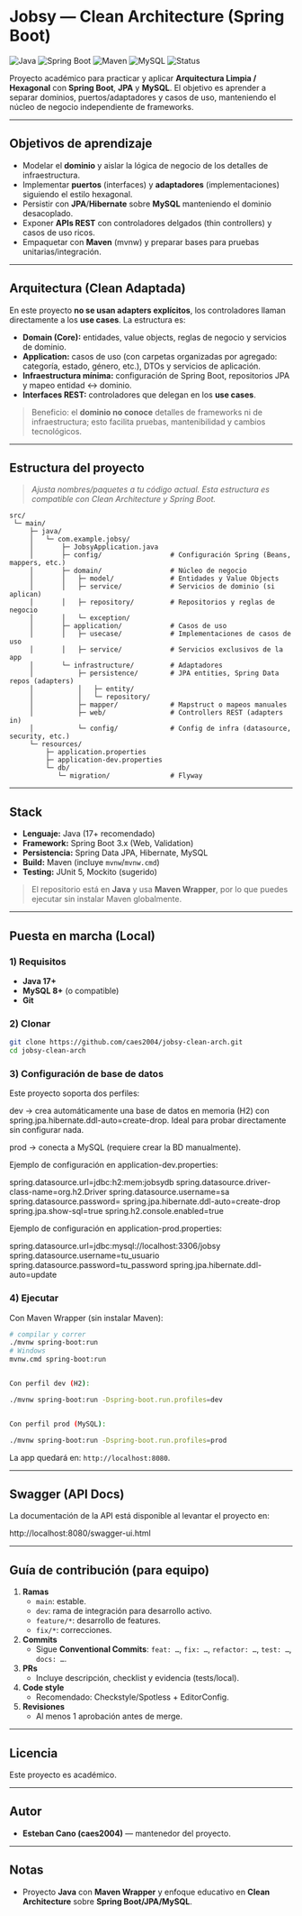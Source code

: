 # Jobsy — Clean Architecture (Spring Boot)

![Java](https://img.shields.io/badge/Java-17+-blue)
![Spring Boot](https://img.shields.io/badge/Spring%20Boot-3.x-brightgreen)
![Maven](https://img.shields.io/badge/Build-Maven-yellow)
![MySQL](https://img.shields.io/badge/DB-MySQL-informational)
![Status](https://img.shields.io/badge/estado-en%20desarrollo-orange)

Proyecto académico para practicar y aplicar **Arquitectura Limpia / Hexagonal** con **Spring Boot**, **JPA** y **MySQL**. El objetivo es aprender a separar dominios, puertos/adaptadores y casos de uso, manteniendo el núcleo de negocio independiente de frameworks.

---

##  Objetivos de aprendizaje

- Modelar el **dominio** y aislar la lógica de negocio de los detalles de infraestructura.
- Implementar **puertos** (interfaces) y **adaptadores** (implementaciones) siguiendo el estilo hexagonal.
- Persistir con **JPA**/**Hibernate** sobre **MySQL** manteniendo el dominio desacoplado.
- Exponer **APIs REST** con controladores delgados (thin controllers) y casos de uso ricos.
- Empaquetar con **Maven** (mvnw) y preparar bases para pruebas unitarias/integración.

---

##  Arquitectura (Clean Adaptada)

En este proyecto **no se usan adapters explícitos**, los controladores llaman directamente a los **use cases**. La estructura es:

- **Domain (Core):** entidades, value objects, reglas de negocio y servicios de dominio.
- **Application:** casos de uso (con carpetas organizadas por agregado: categoría, estado, género, etc.), DTOs y servicios de aplicación.
- **Infraestructura mínima:** configuración de Spring Boot, repositorios JPA y mapeo entidad ↔ dominio.
- **Interfaces REST:** controladores que delegan en los **use cases**.

> Beneficio: el **dominio no conoce** detalles de frameworks ni de infraestructura; esto facilita pruebas, mantenibilidad y cambios tecnológicos.

---

##  Estructura del proyecto

> _Ajusta nombres/paquetes a tu código actual. Esta estructura es compatible con Clean Architecture y Spring Boot._

```
src/
 └─ main/
     ├─ java/
     │   └─ com.example.jobsy/
     │       ├─ JobsyApplication.java
     │       ├─ config/                 # Configuración Spring (Beans, mappers, etc.)
     │       ├─ domain/                 # Núcleo de negocio
     │       │   ├─ model/              # Entidades y Value Objects
     │       │   ├─ service/            # Servicios de dominio (si aplican)
     │       │   ├─ repository/         # Repositorios y reglas de negocio
     │       │   └─ exception/
     │       ├─ application/            # Casos de uso
     │       │   ├─ usecase/            # Implementaciones de casos de uso
     │       │   ├─ service/            # Servicios exclusivos de la app
     │       └─ infrastructure/         # Adaptadores
     │           ├─ persistence/        # JPA entities, Spring Data repos (adapters)
     │           │   ├─ entity/
     │           │   └─ repository/
     │           ├─ mapper/             # Mapstruct o mapeos manuales
     │           ├─ web/                # Controllers REST (adapters in)
     │           └─ config/             # Config de infra (datasource, security, etc.)
     └─ resources/
         ├─ application.properties
         ├─ application-dev.properties
         └─ db/
            └─ migration/               # Flyway
```

---

##  Stack

- **Lenguaje:** Java (17+ recomendado)
- **Framework:** Spring Boot 3.x (Web, Validation)
- **Persistencia:** Spring Data JPA, Hibernate, MySQL
- **Build:** Maven (incluye `mvnw`/`mvnw.cmd`)
- **Testing:** JUnit 5, Mockito (sugerido)

> El repositorio está en **Java** y usa **Maven Wrapper**, por lo que puedes ejecutar sin instalar Maven globalmente.

---

##  Puesta en marcha (Local)

### 1) Requisitos

- **Java 17+**
- **MySQL 8+** (o compatible)
- **Git**

### 2) Clonar

```bash
git clone https://github.com/caes2004/jobsy-clean-arch.git
cd jobsy-clean-arch
```

### 3) Configuración de base de datos

Este proyecto soporta dos perfiles:

dev → crea automáticamente una base de datos en memoria (H2) con spring.jpa.hibernate.ddl-auto=create-drop. Ideal para probar directamente sin configurar nada.

prod → conecta a MySQL (requiere crear la BD manualmente).

Ejemplo de configuración en application-dev.properties:

spring.datasource.url=jdbc:h2:mem:jobsydb
spring.datasource.driver-class-name=org.h2.Driver
spring.datasource.username=sa
spring.datasource.password=
spring.jpa.hibernate.ddl-auto=create-drop
spring.jpa.show-sql=true
spring.h2.console.enabled=true


Ejemplo de configuración en application-prod.properties:

spring.datasource.url=jdbc:mysql://localhost:3306/jobsy
spring.datasource.username=tu_usuario
spring.datasource.password=tu_password
spring.jpa.hibernate.ddl-auto=update



### 4) Ejecutar

Con Maven Wrapper (sin instalar Maven):

```bash
# compilar y correr
./mvnw spring-boot:run
# Windows
mvnw.cmd spring-boot:run


Con perfil dev (H2):

./mvnw spring-boot:run -Dspring-boot.run.profiles=dev


Con perfil prod (MySQL):

./mvnw spring-boot:run -Dspring-boot.run.profiles=prod
```
La app quedará en: `http://localhost:8080`.

---


##  Swagger (API Docs)

La documentación de la API está disponible al levantar el proyecto en:

 http://localhost:8080/swagger-ui.html

---

##  Guía de contribución (para equipo)

1. **Ramas**
    - `main`: estable.
    - `dev`: rama de integración para desarrollo activo.
    - `feature/*`: desarrollo de features.
    - `fix/*`: correcciones.
2. **Commits**
    - Sigue **Conventional Commits**: `feat: …`, `fix: …`, `refactor: …`, `test: …`, `docs: …`.
3. **PRs**
    - Incluye descripción, checklist y evidencia (tests/local).
4. **Code style**
    - Recomendado: Checkstyle/Spotless + EditorConfig.
5. **Revisiones**
    - Al menos 1 aprobación antes de merge.

---


##  Licencia

Este proyecto es académico.

---

##  Autor

- **Esteban Cano (caes2004)** — mantenedor del proyecto.

---

##  Notas

- Proyecto **Java** con **Maven Wrapper** y enfoque educativo en **Clean Architecture** sobre **Spring Boot/JPA/MySQL**.
